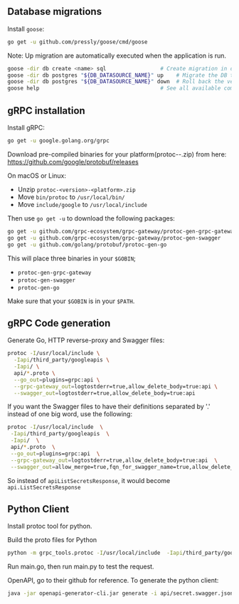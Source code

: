 ## Database migrations

Install `goose`:
```bash
go get -u github.com/pressly/goose/cmd/goose
```

Note: Up migration are automatically executed when the application is run.

```bash
goose -dir db create <name> sql                 # Create migration in db folder
goose -dir db postgres "${DB_DATASOURCE_NAME}" up    # Migrate the DB to the most recent version available
goose -dir db postgres "${DB_DATASOURCE_NAME}" down  # Roll back the version by 1
goose help                                      # See all available commands
```

## gRPC installation

Install gRPC:
```bash
go get -u google.golang.org/grpc
```

Download pre-compiled binaries for your platform(protoc-<version>-<platform>.zip) from here: https://github.com/google/protobuf/releases

On macOS or Linux:

- Unzip `protoc-<version>-<platform>.zip`
- Move `bin/protoc` to `/usr/local/bin/`
- Move `include/google` to `/usr/local/include`

Then use `go get -u` to download the following packages:

```bash
go get -u github.com/grpc-ecosystem/grpc-gateway/protoc-gen-grpc-gateway
go get -u github.com/grpc-ecosystem/grpc-gateway/protoc-gen-swagger
go get -u github.com/golang/protobuf/protoc-gen-go
```

This will place three binaries in your `$GOBIN`;

* `protoc-gen-grpc-gateway`
* `protoc-gen-swagger`
* `protoc-gen-go`

Make sure that your `$GOBIN` is in your `$PATH`.

## gRPC Code generation

Generate Go, HTTP reverse-proxy and Swagger files:

```bash
protoc -I/usr/local/include \
  -Iapi/third_party/googleapis \
  -Iapi/ \
  api/*.proto \
  --go_out=plugins=grpc:api \
  --grpc-gateway_out=logtostderr=true,allow_delete_body=true:api \
  --swagger_out=logtostderr=true,allow_delete_body=true:api
```

If you want the Swagger files to have their definitions separated by '.' instead of one big word, use the
following:
```bash
protoc -I/usr/local/include  \
 -Iapi/third_party/googleapis  \
 -Iapi/  \
 api/*.proto  \
 --go_out=plugins=grpc:api  \
 --grpc-gateway_out=logtostderr=true,allow_delete_body=true:api  \
 --swagger_out=allow_merge=true,fqn_for_swagger_name=true,allow_delete_body=true,logtostderr=true:api
```
So instead of `apiListSecretsResponse`, it would become `api.ListSecretsResponse`

## Python Client

Install protoc tool for python.

Build the proto files for Python
```bash
python -m grpc_tools.protoc -I/usr/local/include  -Iapi/third_party/googleapis  -Iapi/ api/third_party/googleapis/google/api/*.proto api/third_party/googleapis/google/rpc/*.proto api/*.proto --python_out=. --grpc_python_out=.
```
Run main.go, then run main.py to test the request.

OpenAPI, go to their github for reference.
To generate the python client:
```bash
java -jar openapi-generator-cli.jar generate -i api/secret.swagger.json -g python -o ./pythonopenapi_client/
```

